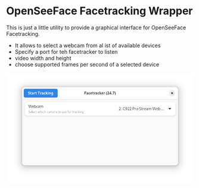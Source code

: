 # OpenSeeFace Facetracking Wrapper

This is just a little utility to provide a graphical interface for OpenSeeFace Facetracking.  
- It allows to select a webcam from al ist of available devices
- Specify a port for teh facetracker to listen
- video width and height
- choose supported frames per second of a selected device

![screenshot](https://raw.githubusercontent.com/Z-Ray-Entertainment/Facetracker/main/facetracker/data/facetracker.png)
